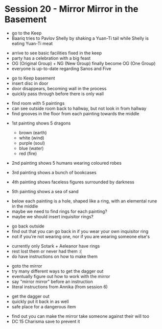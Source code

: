 # Session 20 - Mirror Mirror in the Basement

- go to the Keep
- Baariq tries to Pavlov Shelly by shaking a Yuan-Ti tail while Shelly is eating Yuan-Ti meat

+ arrive to see basic facilities fixed in the keep
+ party has a celebration with a big feast
+ OG (Original Group) + NG (New Group) finally become OG (One Group)
+ everyone is up-to-date regarding Sanos and Five

- go to Keep basement
- insert disc in door
- door disappears, becoming wall in the process
- quickly pass through before there is only wall

+ find room with 5 paintings
+ can see outside room back to hallway, but not look in from hallway
+ find grooves in the floor from each painting towards the middle

- 1st painting shows 5 dragons
    - brown (earth)
    - white (wind)
    - purple (soul)
    - blue (water)
    - red (fire)

- 2nd painting shows 5 humans wearing coloured robes
- 3rd painting shows a bunch of bookcases
- 4th painting shows faceless figures surrounded by darkness
- 5th painting shows a sea of sand

+ below each painting is a hole, shaped like a ring, with an elemental rune in the middle
+ maybe we need to find rings for each painting?
+ maybe we should insert inquisitor rings?

- go back outside
- find out that you can go back in if you wear your own inquisitor ring
- not if you're not wearing one, nor if you are wearing someone else's

+ currently only Sotark + Aeleanor have rings
+ rest lost them or never had them :(
+ do have instructions on how to make them

- goto the mirror
- try many different ways to get the dagger out
- eventually figure out how to work with the mirror
- say "mirror mirror" before an instruction
- literal instructions from Annika (from session 6)

+ get the dagger out
+ quickly put it back in as well
+ safe place for a dangerous item

- find out you can make the mirror take someone against their will too
- DC 15 Charisma save to prevent it
